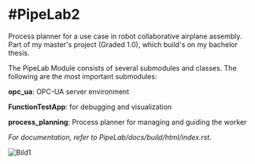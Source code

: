 #PipeLab2
==========
Process planner for a use case in robot collaborative airplane assembly. Part of my master's project (Graded 1.0), which build's on my bachelor thesis.

The PipeLab Module consists of several submodules and classes. The following are the most important submodules:

**opc_ua**: OPC-UA server environment

**FunctionTestApp**: for debugging and visualization

**process_planning**: Process planner for managing and guiding the worker

*For documentation, refer to PipeLab/docs/build/html/index.rst.*

![Bild1](https://github.com/RaikoPipe/PipeLab/assets/74252023/41d32cc6-c7ba-4792-a795-6f5e5b3ee087)
